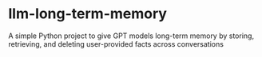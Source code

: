 # llm-long-term-memory
A simple Python project to give GPT models long-term memory by storing, retrieving, and deleting user-provided facts across conversations
